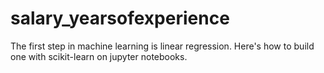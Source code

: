 # salary_yearsofexperience
The first step in machine learning is linear regression.  Here's how to build one with scikit-learn on jupyter notebooks.
